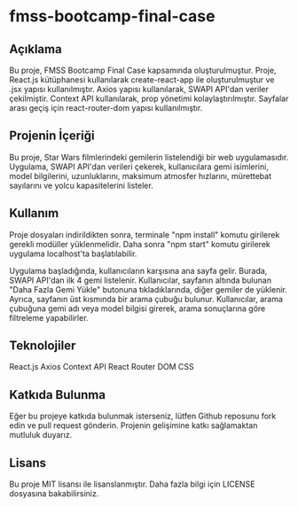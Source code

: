 # fmss-bootcamp-final-case

## Açıklama

Bu proje, FMSS Bootcamp Final Case kapsamında oluşturulmuştur. Proje, React.js kütüphanesi kullanılarak create-react-app ile oluşturulmuştur ve .jsx yapısı kullanılmıştır. Axios yapısı kullanılarak, SWAPI API'dan veriler çekilmiştir. Context API kullanılarak, prop yönetimi kolaylaştırılmıştır. Sayfalar arası geçiş için react-router-dom yapısı kullanılmıştır.

## Projenin İçeriği

Bu proje, Star Wars filmlerindeki gemilerin listelendiği bir web uygulamasıdır. Uygulama, SWAPI API'dan verileri çekerek, kullanıcılara gemi isimlerini, model bilgilerini, uzunluklarını, maksimum atmosfer hızlarını, mürettebat sayılarını ve yolcu kapasitelerini listeler.

## Kullanım

Proje dosyaları indirildikten sonra, terminale "npm install" komutu girilerek gerekli modüller yüklenmelidir. Daha sonra "npm start" komutu girilerek uygulama localhost'ta başlatılabilir.

Uygulama başladığında, kullanıcıların karşısına ana sayfa gelir. Burada, SWAPI API'dan ilk 4 gemi listelenir. Kullanıcılar, sayfanın altında bulunan "Daha Fazla Gemi Yükle" butonuna tıkladıklarında, diğer gemiler de yüklenir. Ayrıca, sayfanın üst kısmında bir arama çubuğu bulunur. Kullanıcılar, arama çubuğuna gemi adı veya model bilgisi girerek, arama sonuçlarına göre filtreleme yapabilirler.

## Teknolojiler

React.js
Axios
Context API
React Router DOM
CSS

## Katkıda Bulunma

Eğer bu projeye katkıda bulunmak isterseniz, lütfen Github reposunu fork edin ve pull request gönderin. Projenin gelişimine katkı sağlamaktan mutluluk duyarız.

## Lisans

Bu proje MIT lisansı ile lisanslanmıştır. Daha fazla bilgi için LICENSE dosyasına bakabilirsiniz.
